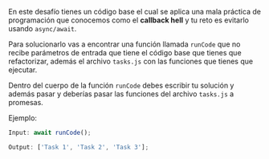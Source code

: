En este desafío tienes un código base el cual se aplica una mala práctica de programación que conocemos como el **callback hell** y tu reto es evitarlo usando `async/await`.

Para solucionarlo vas a encontrar una función llamada `runCode` que no recibe parámetros de entrada que tiene el código base que tienes que refactorizar, además el archivo `tasks.js` con las funciones que tienes que ejecutar.

Dentro del cuerpo de la función `runCode` debes escribir tu solución y además pasar y deberías pasar las funciones del archivo `tasks.js` a promesas.

Ejemplo:

```js
Input: await runCode();

Output: ['Task 1', 'Task 2', 'Task 3'];
```
